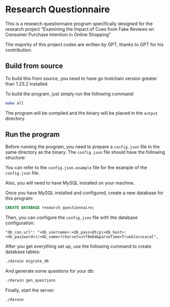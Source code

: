 # Research Questionnaire

This is a research questionnaire program specifically designed for the research project "Examining the Impact of Cues from Fake Reviews on Consumer Purchase Intention in Online Shopping"

The majority of this project codes are written by GPT, thanks to GPT for his contribution.

## Build from source
To build this from source, you need to have go toolchain version greater than 1.23.2 installed.

To build the program, just simply run the following command:
```bash
make all
```

The program will be compiled and the binary will be placed in the `output` directory.

## Run the program
Before running the program, you need to prepare a `config.json` file in the same directory as the binary. The `config.json` file should have the following structure:

You can refer to the `config.json.example` file for the example of the `config.json` file.

Also, you will need to have MySQL installed on your machine.

Once you have MySQL installed and configured, create a new database for this program:

```sql
CREATE DATABASE research_questionnaire;
```

Then, you can configure the `config.json` file with the database configuration:
```text
"db_con_url": "<db_username>:<db_pass>@tcp(<db_host>:<db_password>)/<db_name>?charset=utf8mb4&parseTime=True&loc=Local",
```

After you get everything set up, use the following command to create database tables:

```bash
./darwin migrate_db
```

And generate some questions for your db:

```bash
./darwin gen_questions
```

Finally, start the server:

```bash
./darwin
```